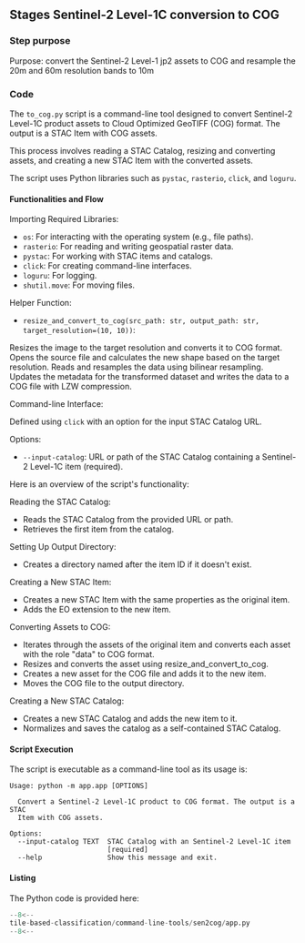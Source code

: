 ## Stages Sentinel-2 Level-1C conversion to COG

### Step purpose 

Purpose: convert the Sentinel-2 Level-1 jp2 assets to COG and resample the 20m and 60m resolution bands to 10m

### Code

The `to_cog.py` script is a command-line tool designed to convert Sentinel-2 Level-1C product assets to Cloud Optimized GeoTIFF (COG) format. The output is a STAC Item with COG assets.

This process involves reading a STAC Catalog, resizing and converting assets, and creating a new STAC Item with the converted assets. 

The script uses Python libraries such as `pystac`, `rasterio`, `click`, and `loguru`.

#### Functionalities and Flow

Importing Required Libraries:

* `os`: For interacting with the operating system (e.g., file paths).
* `rasterio`: For reading and writing geospatial raster data.
* `pystac`: For working with STAC items and catalogs.
* `click`: For creating command-line interfaces.
* `loguru`: For logging.
* `shutil.move`: For moving files.

Helper Function:

* `resize_and_convert_to_cog(src_path: str, output_path: str, target_resolution=(10, 10))`:

Resizes the image to the target resolution and converts it to COG format.
Opens the source file and calculates the new shape based on the target resolution.
Reads and resamples the data using bilinear resampling.
Updates the metadata for the transformed dataset and writes the data to a COG file with LZW compression.

Command-line Interface:

Defined using `click` with an option for the input STAC Catalog URL.

Options:

* `--input-catalog`: URL or path of the STAC Catalog containing a Sentinel-2 Level-1C item (required).

Here is an overview of the script's functionality:

Reading the STAC Catalog:

* Reads the STAC Catalog from the provided URL or path.
* Retrieves the first item from the catalog.

Setting Up Output Directory:

* Creates a directory named after the item ID if it doesn't exist.

Creating a New STAC Item:

* Creates a new STAC Item with the same properties as the original item.
* Adds the EO extension to the new item.

Converting Assets to COG:

* Iterates through the assets of the original item and converts each asset with the role "data" to COG format.
* Resizes and converts the asset using resize_and_convert_to_cog.
* Creates a new asset for the COG file and adds it to the new item.
* Moves the COG file to the output directory.

Creating a New STAC Catalog:

* Creates a new STAC Catalog and adds the new item to it.
* Normalizes and saves the catalog as a self-contained STAC Catalog.

#### Script Execution 

The script is executable as a command-line tool as its usage is:

```
Usage: python -m app.app [OPTIONS]

  Convert a Sentinel-2 Level-1C product to COG format. The output is a STAC
  Item with COG assets.

Options:
  --input-catalog TEXT  STAC Catalog with an Sentinel-2 Level-1C item
                        [required]
  --help                Show this message and exit.
```

#### Listing

The Python code is provided here:

```python linenums="1" title="tile-based-classification/command-line-tools/sen2cog/app.py"
--8<--
tile-based-classification/command-line-tools/sen2cog/app.py
--8<--
```